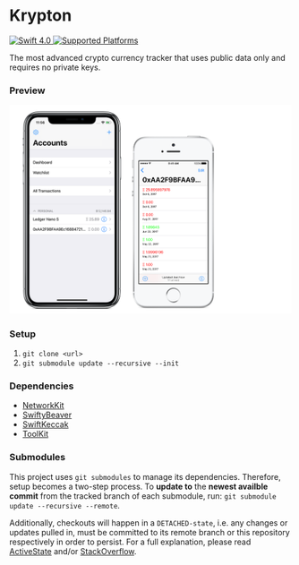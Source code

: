 # Krypton
<a href="https://swift.org">
    <img src="http://img.shields.io/badge/swift-4.0-brightgreen.svg" alt="Swift 4.0">
</a>
<a href="https://github.com/niksauer/Krypton">
<img src="https://img.shields.io/badge/platform-ios-lightgrey.svg" alt="Supported Platforms">
</a>

The most advanced crypto currency tracker that uses public data only and requires no private keys.

### Preview
<img src="https://github.com/niksauer/Krypton/blob/master/Docs/Krypton_Promo.png">

### Setup 
1. `git clone <url>`
2. `git submodule update --recursive --init`

### Dependencies
- [NetworkKit](https://github.com/niksauer/NetworkKit)
- [SwiftyBeaver](https://github.com/SwiftyBeaver/SwiftyBeaver)
- [SwiftKeccak](https://github.com/uport-project/SwiftKeccak)
- [ToolKit](https://github.com/niksauer/ToolKit)

### Submodules
This project uses `git submodules` to manage its dependencies. Therefore, setup becomes a two-step process. To **update to** the **newest availble commit** from the tracked branch of each submodule, run: `git submodule update --recursive --remote`.

Additionally, checkouts will happen in a `DETACHED-state`, i.e. any changes or updates pulled in, must be committed to its remote branch or this repository respectively in order to persist. For a full explanation, please read [ActiveState](https://www.activestate.com/blog/2014/05/getting-git-submodule-track-branch) and/or [StackOverflow](https://stackoverflow.com/questions/18770545/why-is-my-git-submodule-head-detached-from-master).
